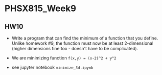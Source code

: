 # PHSX815_Week9

## HW10

* Write a program that can find the minimum of a function that you define. Unlike homework #9, the function must now be at least 2-dimensional (higher dimensions fine too - doesn't have to be complicated).

* We are minimizing function `f(x,y) = (x-2)^2 + y^2`

* see jupyter notebook `minimize_3d.ipynb`
